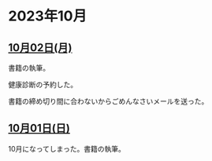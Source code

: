 # 2023年10月

## [10月02日(月)](#02) <a id="02"></a>

書籍の執筆。

健康診断の予約した。

書籍の締め切り間に合わないからごめんなさいメールを送った。

## [10月01日(日)](#01) <a id="01"></a>

10月になってしまった。書籍の執筆。
